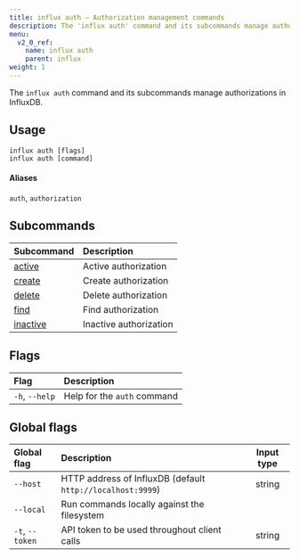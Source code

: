 ```yaml
---
title: influx auth – Authorization management commands
description: The 'influx auth' command and its subcommands manage authorizations in InfluxDB.
menu:
  v2_0_ref:
    name: influx auth
    parent: influx
weight: 1
---
```


The `influx auth` command and its subcommands manage authorizations in InfluxDB.

## Usage
```
influx auth [flags]
influx auth [command]
```

#### Aliases
`auth`, `authorization`

## Subcommands
| Subcommand                                           | Description            |
|:----------                                           |:-----------            |
| [active](/v2.0/reference/cli/influx/auth/active)     | Active authorization   |
| [create](/v2.0/reference/cli/influx/auth/create)     | Create authorization   |
| [delete](/v2.0/reference/cli/influx/auth/delete)     | Delete authorization   |
| [find](/v2.0/reference/cli/influx/auth/find)         | Find authorization     |
| [inactive](/v2.0/reference/cli/influx/auth/inactive) | Inactive authorization |

## Flags
| Flag           | Description                 |
|:----           |:-----------                 |
| `-h`, `--help` | Help for the `auth` command |

## Global flags
| Global flag     | Description                                                | Input type |
|:-----------     |:-----------                                                |:----------:|
| `--host`        | HTTP address of InfluxDB (default `http://localhost:9999`) | string     |
| `--local`       | Run commands locally against the filesystem                |            |
| `-t`, `--token` | API token to be used throughout client calls               | string     |
